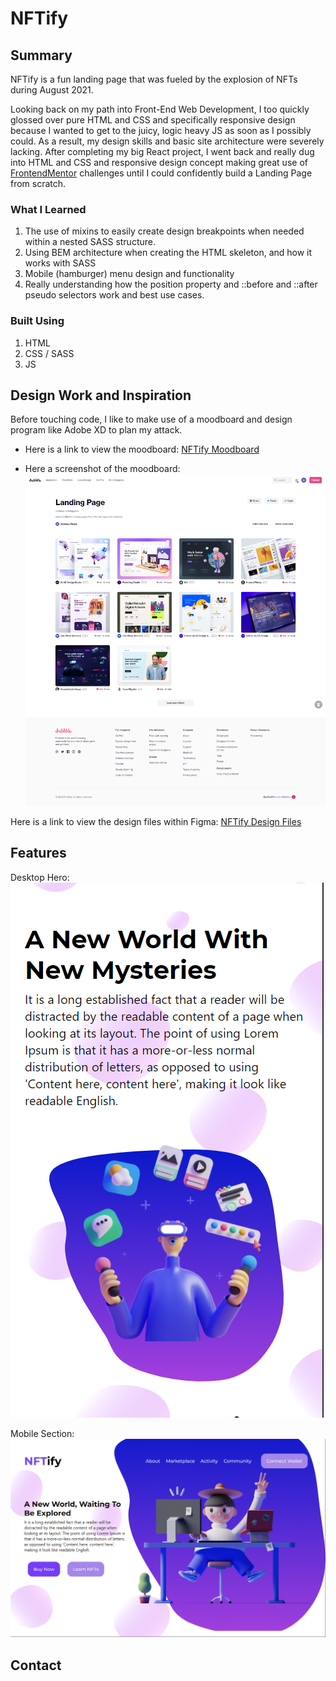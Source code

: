 # NFTify

## Summary
NFTify is a fun landing page that was fueled by the explosion of NFTs during August 2021.

Looking back on my path into Front-End Web Development, I too quickly glossed over pure HTML and CSS and specifically responsive design because I wanted to get to the juicy, logic heavy JS as soon as I possibly could. As a result, my design skills and basic site architecture were severely lacking. After completing my big React project, I went back and really dug into HTML and CSS and responsive design concept making great use of [FrontendMentor](https://www.frontendmentor.io/) challenges until I could confidently build a Landing Page from scratch.

### What I Learned
1. The use of mixins to easily create design breakpoints when needed within a nested SASS structure.
2. Using BEM architecture when creating the HTML skeleton, and how it works with SASS
3. Mobile (hamburger) menu design and functionality
4.  Really understanding how the position property and ::before and ::after pseudo selectors work and best use cases.

### Built Using
1. HTML
2. CSS / SASS
3. JS

## Design Work and Inspiration
Before touching code, I like to make use of a moodboard and design program like Adobe XD to plan my attack.

- Here is a link to view the moodboard: [NFTify Moodboard](https://dribbble.com/ajperez0705/collections/5085128-Landing-Page?utm_source=Clipboard)

- Here a screenshot of the moodboard: ![](/readme-images/nftify-moodboard.png)

Here is a link to view the design files within Figma: [NFTify Design Files](https://www.figma.com/file/f66j584itXtRjJbO7Q55LI/NFTify-Design-File)

## Features

Desktop Hero: ![](/readme-images/nftify-screenshot-1.png)

Mobile Section: ![](/readme-images/nftify-screenshot-2.png)
  

## Contact
